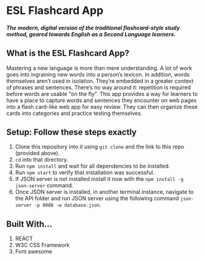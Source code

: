 # ESL Flashcard App
##### The modern, digital version of the traditional flashcard-style study method, geared towards English as a Second Language learners.

## What is the ESL Flashcard App?

Mastering a new language is more than mere understanding. A lot of work goes into ingraining new words into a person’s lexicon. In addition, words themselves aren’t used in isolation. They’re embedded in a greater context of phrases and sentences. There’s no way around it: repetition is required before words are usable "on the fly". This app provides a way for learners to have a place to capture words and sentences they encounter on web pages into a flash card-like web app for easy review. They can then organize these cards into categories and practice testing themselves. 

## Setup: Follow these steps exactly

1. Clone this repository into it using `git clone` and the link to this repo (provided above).
1. `cd` into that directory.
1. Run `npm install` and wait for all dependencies to be installed.
1. Run `npm start` to verify that installation was successful.
1. If JSON server is not installed install it now with the `npm install -g json-server` command.
1. Once JSON server is installed, in another terminal instance, navigate to the API folder and run JSON server using the following command `json-server -p 8088 -w database.json`.

## Built With...
1. REACT
1. W3C CSS Framework
1. Font awesome
